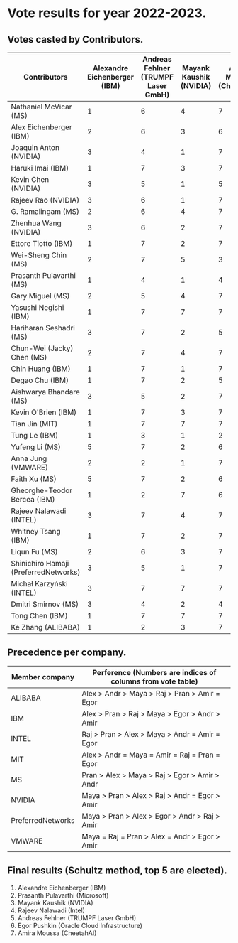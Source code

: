 # Vote results for year 2022-2023.
## Votes casted by Contributors.
| Contributors | Alexandre Eichenberger (IBM) | Andreas Fehlner (TRUMPF Laser GmbH) | Mayank Kaushik (NVIDIA) | Amira Moussa (CheetahAI) | Rajeev Nalawadi (Intel) | Prasanth Pulavarthi (Microsoft) | Egor Pushkin (Oracle Cloud Infrastructure) | 
|-------|-------|-------|-------|-------|-------|-------|-------|
| Nathaniel McVicar (MS) | 1 | 6 | 4 | 7 | 3 | 2 | 5 | 
| Alex Eichenberger (IBM) | 2 | 6 | 3 | 6 | 3 | 1 | 5 | 
| Joaquin Anton (NVIDIA) | 3 | 4 | 1 | 7 | 5 | 2 | 6 | 
| Haruki Imai (IBM) | 1 | 7 | 3 | 7 | 3 | 2 | 5 | 
| Kevin Chen (NVIDIA) | 3 | 5 | 1 | 5 | 4 | 2 | 5 | 
| Rajeev Rao (NVIDIA) | 3 | 6 | 1 | 7 | 4 | 2 | 5 | 
| G. Ramalingam (MS) | 2 | 6 | 4 | 7 | 3 | 1 | 5 | 
| Zhenhua Wang (NVIDIA) | 3 | 6 | 2 | 7 | 4 | 1 | 5 | 
| Ettore Tiotto (IBM) | 1 | 7 | 2 | 7 | 2 | 2 | 7 | 
| Wei-Sheng Chin (MS) | 2 | 7 | 5 | 3 | 4 | 1 | 6 | 
| Prasanth Pulavarthi (MS) | 1 | 4 | 1 | 4 | 1 | 1 | 2 | 
| Gary Miguel (MS) | 2 | 5 | 4 | 7 | 3 | 1 | 6 | 
| Yasushi Negishi (IBM) | 1 | 7 | 7 | 7 | 7 | 7 | 7 | 
| Hariharan Seshadri (MS) | 3 | 7 | 2 | 5 | 6 | 1 | 4 | 
| Chun-Wei (Jacky) Chen (MS) | 2 | 7 | 4 | 7 | 3 | 1 | 7 | 
| Chin Huang (IBM) | 1 | 7 | 1 | 7 | 1 | 1 | 7 | 
| Degao Chu (IBM) | 1 | 7 | 2 | 5 | 4 | 2 | 7 | 
| Aishwarya Bhandare (MS) | 3 | 5 | 2 | 7 | 7 | 1 | 4 | 
| Kevin O'Brien (IBM) | 1 | 7 | 3 | 7 | 3 | 2 | 3 | 
| Tian Jin (MIT) | 1 | 7 | 7 | 7 | 7 | 7 | 7 | 
| Tung Le (IBM) | 1 | 3 | 1 | 2 | 1 | 1 | 2 | 
| Yufeng Li (MS) | 5 | 7 | 2 | 6 | 4 | 1 | 3 | 
| Anna Jung (VMWARE) | 2 | 2 | 1 | 7 | 1 | 1 | 6 | 
| Faith Xu (MS) | 5 | 7 | 2 | 6 | 3 | 1 | 4 | 
| Gheorghe-Teodor Bercea (IBM) | 1 | 2 | 7 | 6 | 5 | 3 | 4 | 
| Rajeev Nalawadi (INTEL) | 3 | 7 | 4 | 7 | 1 | 2 | 7 | 
| Whitney Tsang (IBM) | 1 | 7 | 2 | 7 | 2 | 3 | 7 | 
| Liqun Fu (MS) | 2 | 6 | 3 | 7 | 4 | 1 | 5 | 
| Shinichiro Hamaji (PreferredNetworks) | 3 | 5 | 1 | 7 | 6 | 2 | 4 | 
| Michał Karzyński (INTEL) | 3 | 7 | 7 | 7 | 1 | 2 | 7 | 
| Dmitri Smirnov (MS) | 3 | 4 | 2 | 4 | 5 | 1 | 7 | 
| Tong Chen (IBM) | 1 | 7 | 7 | 7 | 7 | 7 | 7 | 
| Ke Zhang (ALIBABA) | 1 | 2 | 3 | 7 | 4 | 5 | 7 | 

## Precedence per company.
| Member company | Perference (Numbers are indices of columns from vote table) |
|----------------|-------------------------------------------------------------|
| ALIBABA | Alex > Andr > Maya >  Raj > Pran > Amir = Egor |
| IBM | Alex > Pran >  Raj > Maya > Egor > Andr > Amir |
| INTEL |  Raj > Pran > Alex > Maya > Andr = Amir = Egor |
| MIT | Alex > Andr = Maya = Amir =  Raj = Pran = Egor |
| MS | Pran > Alex > Maya >  Raj > Egor > Amir > Andr |
| NVIDIA | Maya > Pran > Alex >  Raj > Andr = Egor > Amir |
| PreferredNetworks | Maya > Pran > Alex > Egor > Andr >  Raj > Amir |
| VMWARE | Maya =  Raj = Pran > Alex = Andr > Egor > Amir |

## Final results (Schultz method, top 5 are elected).
1.  Alexandre Eichenberger (IBM)
2.  Prasanth Pulavarthi (Microsoft)
3.  Mayank Kaushik (NVIDIA)
4.  Rajeev Nalawadi (Intel)
5.  Andreas Fehlner (TRUMPF Laser GmbH)
6.  Egor Pushkin (Oracle Cloud Infrastructure)
7.  Amira Moussa (CheetahAI)

